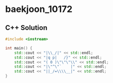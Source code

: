 # baekjoon_10172

## C++ Solution

```c++
#include <iostream>

int main() {
    std::cout << "|\\_/|" << std::endl;
    std::cout << "|q p|   /}" << std::endl;
    std::cout << "( 0 )\"\"\"\\" << std::endl;
    std::cout << "|\"^\"`    |" << std::endl;
    std::cout << "||_/=\\\\__|" << std::endl;
}
```
